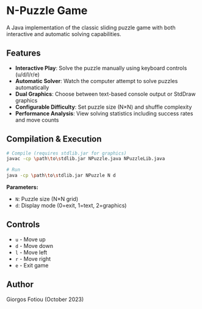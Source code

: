 # N-Puzzle Game

A Java implementation of the classic sliding puzzle game with both interactive and automatic solving capabilities.

## Features

- **Interactive Play**: Solve the puzzle manually using keyboard controls (u/d/l/r/e)
- **Automatic Solver**: Watch the computer attempt to solve puzzles automatically
- **Dual Graphics**: Choose between text-based console output or StdDraw graphics
- **Configurable Difficulty**: Set puzzle size (N×N) and shuffle complexity
- **Performance Analysis**: View solving statistics including success rates and move counts

## Compilation & Execution

```bash
# Compile (requires stdlib.jar for graphics)
javac -cp \path\to\stdlib.jar NPuzzle.java NPuzzleLib.java

# Run
java -cp \path\to\stdlib.jar NPuzzle N d
```

**Parameters:**
- `N`: Puzzle size (N×N grid)
- `d`: Display mode (0=exit, 1=text, 2=graphics)

## Controls

- `u` - Move up
- `d` - Move down  
- `l` - Move left
- `r` - Move right
- `e` - Exit game

## Author

Giorgos Fotiou (October 2023)